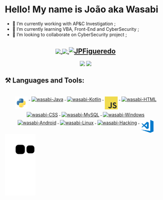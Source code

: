 <h1> Hello! My name is João aka Wasabi </h1>

- 🔭 I’m currently working with AP&C Investigation ;
- 🌱 I’m currently learning VBA, Front-End and CyberSecurity ;
- 👯 I’m looking to collaborate on CyberSecurity project ;

<h2 align="center">
    <div style="display inline-block">
        <a href="mailto:jp.figueredo8@gmail.com">
          <img align="center" height="30em" src="https://img.shields.io/badge/Gmail-D14836?style=for-the-badge&logo=gmail&logoColor=green"/>
        </a>
        <a href="https://www.linkedin.com/in/joao-figueredo/">
          <img align="center" height="30em" src="https://img.shields.io/badge/LinkedIn-0077B5?style=for-the-badge&logo=linkedin&logoColor=green"/>
        </a>
        <a href="https://github.com/JPFigueredo">
          <img align="center" height="30em" src="https://komarev.com/ghpvc/?username=JPFigueredo&color=green" alt="JPFigueredo" />
        </a>
  </div>
</h2>

<div align="center">
  <img height="180em" src="https://github-readme-stats.vercel.app/api?username=JPFigueredo&count_private=true&show_icons=true&theme=chartreuse-dark"/>
  <img height="180em" src="https://github-readme-stats.vercel.app/api/top-langs/?username=JPFigueredo&layout=compact&langs_count=16&theme=chartreuse-dark"/>
</div>

## ⚒️ Languages and Tools:
<div style="display: inline_block" align="center"><br>
        <a href="https://github.com/JPFigueredo">
        <img alt="wasabi-Python" src="https://raw.githubusercontent.com/github/explore/80688e429a7d4ef2fca1e82350fe8e3517d3494d/topics/python/python.png" height="40" style="vertical-align:top; margin:4px"/>
        <img alt="wasabi-Java" src="https://cdn.jsdelivr.net/gh/devicons/devicon/icons/java/java-original-wordmark.svg" height="40" style="vertical-align:top; margin:4px"/>
        <img alt="wasabi-Kotlin" src="https://cdn.jsdelivr.net/gh/devicons/devicon/icons/kotlin/kotlin-original.svg" height="40" style="vertical-align:top; margin:4px"/>
        <img alt="wasabi-Javascript" src="https://raw.githubusercontent.com/github/explore/80688e429a7d4ef2fca1e82350fe8e3517d3494d/topics/javascript/javascript.png" height="40" style="vertical-align:top; margin:4px"/>
        <img alt="wasabi-HTML" src="https://cdn.jsdelivr.net/gh/devicons/devicon/icons/html5/html5-original.svg" height="40" style="vertical-align:top; margin:4px"/>
        <img alt="wasabi-CSS" src="https://cdn.jsdelivr.net/gh/devicons/devicon/icons/css3/css3-original.svg" height="40" style="vertical-align:top; margin:4px"/>
        <img alt="wasabi-MySQL" src="https://cdn.jsdelivr.net/gh/devicons/devicon/icons/mysql/mysql-original.svg" height="40" style="vertical-align:top; margin:4px"/>
        <img alt="wasabi-Windows" src="https://cdn.jsdelivr.net/gh/devicons/devicon/icons/windows8/windows8-original.svg" height="40" style="vertical-align:top; margin:4px"/>
        <img alt="wasabi-Android" src="https://cdn.jsdelivr.net/gh/devicons/devicon/icons/android/android-original.svg" height="40" style="vertical-align:top; margin:4px"/>
        <img alt="wasabi-Linux" src="https://cdn.jsdelivr.net/gh/devicons/devicon/icons/linux/linux-original.svg" height="40" style="vertical-align:top; margin:4px"/>
        <img alt="wasabi-Hacking" src="https://img.icons8.com/ios/50/000000/hacker.png" height="40" style="vertical-align:top; margin:4px"/>
        <img alt="wasabi-VS-Code" src="https://raw.githubusercontent.com/github/explore/80688e429a7d4ef2fca1e82350fe8e3517d3494d/topics/visual-studio-code/visual-studio-code.png" height="40" style="vertical-align:top; margin:4px">
    </a>
</div>


<img src="https://github.com/JPFigueredo/JPFigueredo/blob/output/github-contribution-grid-snake.svg"/>



